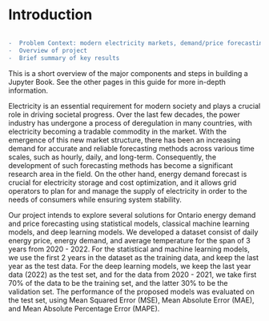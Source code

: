# Introduction

```diff

-  Problem Context: modern electricity markets, demand/price forecasting
-  Overview of project 
-  Brief summary of key results
```

This is a short overview of the major components and steps in building a Jupyter Book. See the other pages in this guide for more in-depth information.

Electricity is an essential requirement for modern society and plays a crucial role in driving societal progress. Over the last few decades, the power industry has undergone a process of deregulation in many countries, with electricity becoming a tradable commodity in the market. With the emergence of this new market structure, there has been an increasing demand for accurate and reliable forecasting methods across various time scales, such as hourly, daily, and long-term. Consequently, the development of such forecasting methods has become a significant research area in the field. On the other hand, energy demand forecast is crucial for electricity storage and cost optimization, and it allows grid operators to plan for and manage the supply of electricity in order to the needs of consumers while ensuring system stability.

Our project intends to explore several solutions for Ontario energy demand and price forecasting using statistical models, classical machine learning models, and deep learning models. We developed a dataset consist of daily energy price, energy demand, and average temperature for the span of 3 years from 2020 - 2022. For the statistical and machine learning models, we use the first 2 years in the dataset as the training data, and keep the last year as the test data. For the deep learning models, we keep the last year data (2022) as the test set, and for the data from 2020 - 2021, we take first 70% of the data to be the training set, and the latter 30% to be the validation set. The performance of the proposed models was evaluated on the test set, using Mean Squared Error (MSE), Mean Absolute Error (MAE), and Mean Absolute Percentage Error (MAPE).
